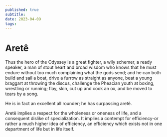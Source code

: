 ```yaml
---
published: true
subtitle:
date: 2023-04-09
tags: 
---
```


# Aretê

Thus the hero of the Odyssey is a great fighter, a wily schemer, a ready speaker, a man of stout heart and broad wisdom who knows that he must endure without too much complaining what the gods send; and he can both build and sail a boat, drive a furrow as straight as anyone, beat a young braggart at throwing the discus, challenge the Pheacian youth at boxing, wrestling or running; flay, skin, cut up and cook an ox, and be moved to tears by a song.

He is in fact an excellent all rounder; he has surpassing aretê.

Aretê implies a respect for the wholeness or oneness of life, and a consequent dislike of specialization. It implies a contempt for efficiency-or rather a much higher idea of efficiency, an efficiency which exists not in one department of life but in life itself.